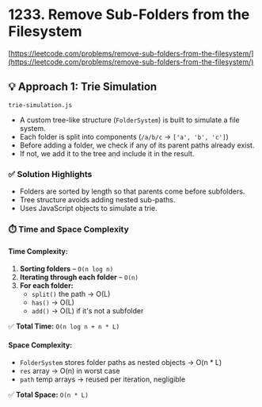 # 1233. Remove Sub-Folders from the Filesystem

[https://leetcode.com/problems/remove-sub-folders-from-the-filesystem/](https://leetcode.com/problems/remove-sub-folders-from-the-filesystem/)

## 💡 Approach 1: Trie Simulation
`trie-simulation.js`

- A custom tree-like structure (`FolderSystem`) is built to simulate a file system.
- Each folder is split into components (`/a/b/c` → `['a', 'b', 'c']`)
- Before adding a folder, we check if any of its parent paths already exist.
- If not, we add it to the tree and include it in the result.


### ✅ Solution Highlights

- Folders are sorted by length so that parents come before subfolders.
- Tree structure avoids adding nested sub-paths.
- Uses JavaScript objects to simulate a trie.


### ⏱️ Time and Space Complexity

#### Time Complexity:

1. **Sorting folders** – `O(n log n)`
2. **Iterating through each folder** – `O(n)`
3. **For each folder:**
   * `split()` the path → O(L)
   * `has()` → O(L)
   * `add()` → O(L) if it's not a subfolder

✅ **Total Time:** `O(n log n + n * L)`

#### Space Complexity:

* `FolderSystem` stores folder paths as nested objects → O(n \* L)
* `res` array → O(n) in worst case
* `path` temp arrays → reused per iteration, negligible

✅ **Total Space:** `O(n * L)`
